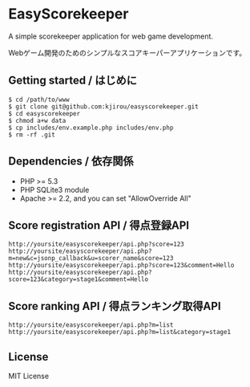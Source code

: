 EasyScorekeeper
===============

A simple scorekeeper application for web game development.

Webゲーム開発のためのシンプルなスコアキーパーアプリケーションです。


## Getting started / はじめに
```
$ cd /path/to/www
$ git clone git@github.com:kjirou/easyscorekeeper.git
$ cd easyscorekeeper
$ chmod a+w data
$ cp includes/env.example.php includes/env.php
$ rm -rf .git
```


## Dependencies / 依存関係
- PHP >= 5.3
- PHP SQLite3 module
- Apache >= 2.2, and you can set "AllowOverride All"


## Score registration API / 得点登録API
```
http://yoursite/easyscorekeeper/api.php?score=123
http://yoursite/easyscorekeeper/api.php?m=new&c=jsonp_callback&u=scorer_name&score=123
http://yoursite/easyscorekeeper/api.php?score=123&comment=Hello
http://yoursite/easyscorekeeper/api.php?score=123&category=stage1&comment=Hello
```


## Score ranking API / 得点ランキング取得API
```
http://yoursite/easyscorekeeper/api.php?m=list
http://yoursite/easyscorekeeper/api.php?m=list&category=stage1
```


## License
MIT License
